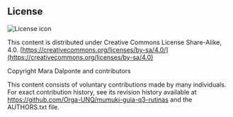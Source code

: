 ## License
![License icon](https://licensebuttons.net/l/by-sa/3.0/88x31.png)

This content is distributed under Creative Commons License Share-Alike, 4.0. [https://creativecommons.org/licenses/by-sa/4.0/](https://creativecommons.org/licenses/by-sa/4.0)

Copyright Mara Dalponte and contributors

This content consists of voluntary contributions made by many
individuals. For exact contribution history, see its revision history
available at https://github.com/Orga-UNQ/mumuki-guia-q3-rutinas and the AUTHORS.txt file.

